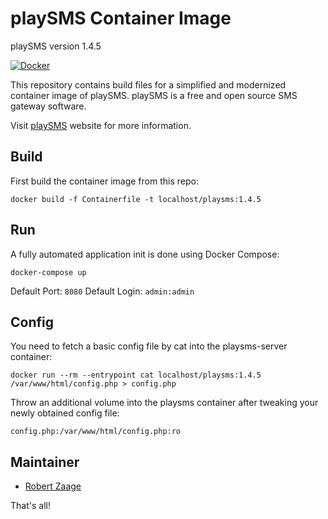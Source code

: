 playSMS Container Image
==============

playSMS version 1.4.5

[![Docker](https://github.com/robertzaage/playsms-container/actions/workflows/docker-publish.yml/badge.svg?branch=master)](https://github.com/robertzaage/playsms-container/actions/workflows/docker-publish.yml)

This repository contains build files for a simplified and modernized container image of playSMS. 
playSMS is a free and open source SMS gateway software.

Visit [playSMS](http://playsms.org) website for more information.

## Build

First build the container image from this repo:
```
docker build -f Containerfile -t localhost/playsms:1.4.5
```

## Run

A fully automated application init is done using Docker Compose:
```
docker-compose up
```

Default Port: `8080`
Default Login: `admin:admin`

## Config

You need to fetch a basic config file by cat into the playsms-server container:
```
docker run --rm --entrypoint cat localhost/playsms:1.4.5 /var/www/html/config.php > config.php
```

Throw an additional volume into the playsms container after tweaking your newly obtained config file:
```
config.php:/var/www/html/config.php:ro
```

## Maintainer

- [Robert Zaage](https://zaage.it)

That's all!
